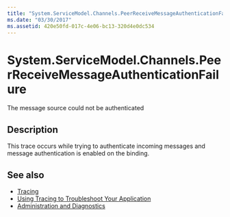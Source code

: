 ```yaml
---
title: "System.ServiceModel.Channels.PeerReceiveMessageAuthenticationFailure"
ms.date: "03/30/2017"
ms.assetid: 420e50fd-017c-4e06-bc13-320d4e0dc534
---
```

# System.ServiceModel.Channels.PeerReceiveMessageAuthenticationFailure
The message source could not be authenticated  
  
## Description  
 This trace occurs while trying to authenticate incoming messages and message authentication is enabled on the binding.  
  
## See also
- [Tracing](../../../../../docs/framework/wcf/diagnostics/tracing/index.md)
- [Using Tracing to Troubleshoot Your Application](../../../../../docs/framework/wcf/diagnostics/tracing/using-tracing-to-troubleshoot-your-application.md)
- [Administration and Diagnostics](../../../../../docs/framework/wcf/diagnostics/index.md)

